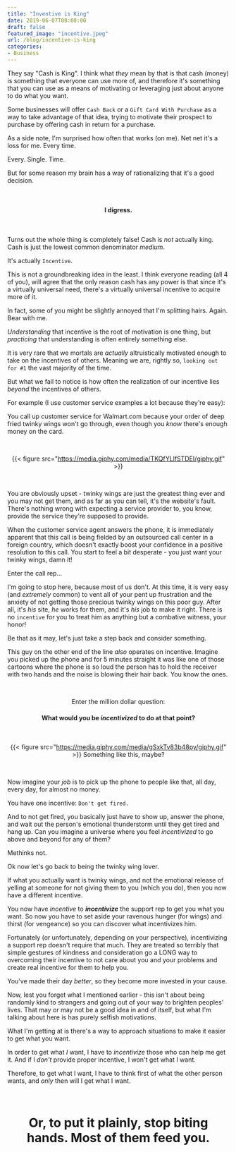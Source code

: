 ```yaml
---
title: "Inventive is King"
date: 2019-06-07T08:00:00
draft: false
featured_image: "incentive.jpeg"
url: /blog/incentive-is-king
categories:
- Business
---
```


They say "Cash is King". I think what *they* mean by that is that cash (money) is something that everyone can use more of,
and therefore it's something that you can use as a means of motivating or leveraging just about anyone to do what you want.

Some businesses will offer `Cash Back` or a `Gift Card With Purchase` as a way to take advantage of that idea, trying to 
motivate their prospect to purchase by offering cash in return for a purchase.

As a side note, I'm surprised how often that works (on me). Net net it's a loss for me. Every time. 

Every. Single. Time.

But for some reason my brain has a way of rationalizing that it's a good decision.

<center>

&nbsp;

#### I digress.
&nbsp;

</center>

Turns out the whole thing is completely false! Cash is *not* actually king. Cash is just the lowest common denominator 
*medium*.

It's actually `Incentive`.

This is not a groundbreaking idea in the least. I think everyone reading (all 4 of you), will agree that the only reason
cash has any power is that since it's a virtually universal need, there's a virtually universal incentive to acquire more
of it. 

In fact, some of you might be slightly annoyed that I'm splitting hairs. Again. Bear with me.

*Understanding* that incentive is the root of motivation is one thing, but *practicing* that understanding is often 
entirely something else.

It is very rare that we mortals are *actually* altruistically motivated enough to take on the incentives of others. Meaning
we are, rightly so, `looking out for #1` the vast majority of the time.

But what we fail to notice is how often the realization of our incentive lies *beyond* the incentives of others.

For example (I use customer service examples a lot because they're easy):

You call up customer service for Walmart.com because your order of deep fried twinky wings won't go through, even though 
you *know* there's enough money on the card.

&nbsp;

<center>

{{< figure src="https://media.giphy.com/media/TKQfYLlfSTDEI/giphy.gif" >}}

</center>
&nbsp;

You are obviously upset - twinky wings are just the greatest thing ever and you may not get them, and as far as you can 
tell, it's the website's fault. There's nothing wrong with expecting a service provider to, you know, provide the service
they're supposed to provide.

When the customer service agent answers the phone, it is immediately apparent that this call is being fielded by an 
outsourced call center in a foreign country, which doesn't exactly boost your confidence in a positive resolution to this
call. You start to feel a bit desperate - you just want your twinky wings, damn it!

Enter the call rep...

I'm going to stop here, because most of us don't. At this time, it is very easy (and *extremely* common) to vent all of
your pent up frustration and the anxiety of not getting those precious twinky wings on this poor guy. After all, it's 
*his* site, *he* works for them, and it's *his* job to make it right. There is no `incentive` for you to treat him as 
anything but a combative witness, your honor!

Be that as it may, let's just take a step back and consider something.

This guy on the other end of the line *also* operates on incentive. Imagine you picked up the phone and for 5 minutes 
straight it was like one of those cartoons where the phone is so loud the person has to hold the receiver with two hands 
and the noise is blowing their hair back. You know the ones.

&nbsp;

<center> 

Enter the million dollar question:

#### What would you be *incentivized* to do at that point?

&nbsp;

{{< figure src="https://media.giphy.com/media/gSxkTv83b48py/giphy.gif" >}}
Something like this, maybe? 

</center>
&nbsp;

Now imagine your *job* is to pick up the phone to people like that, all day, every day, for almost no money. 

You have one incentive: `Don't get fired. `

And to not get fired, you basically just have to show up, answer the phone, and wait out the person's emotional thunderstorm
until they get tired and hang up. Can you imagine a universe where you feel *incentivized* to go above and beyond for 
any of them?

Methinks not.

Ok now let's go back to being the twinky wing lover.

If what you actually want is twinky wings, and not the emotional release of yelling at someone for not giving them to 
you (which you do), then you now have a different incentive.

You now have *incentive* to ***incentivize*** the support rep to get you what you want. So now you have to set aside your
ravenous hunger (for wings) and thirst (for vengeance) so you can discover what incentivizes him. 

Fortunately (or unfortunately, depending on your perspective), incentivizing a support rep doesn't require that much.
They are treated so terribly that simple gestures of kindness and consideration go a LONG way to overcoming their incentive
to not care about you and your problems and create real incentive for them to help you. 

You've made their day *better*, so they become more invested in your cause.

Now, lest you forget what I mentioned earlier - this isn't about being randomly kind to strangers and going out of your
way to brighten peoples' lives. That may or may not be a good idea in and of itself, but what I'm talking about here is
has purely selfish motivations. 

What I'm getting at is there's a way to approach situations to make it easier to get what you want.

In order to get what *I* want, I have to *incentivize* those who can help me get it. And if I *don't* provide proper
incentive, I won't get what I want. 

Therefore, to get what I want, I have to think first of what the other person wants, and *only* then will I get what I
want.

&nbsp;

<center>

# Or, to put it plainly, stop biting hands. Most of them feed you.

</center>

&nbsp;

